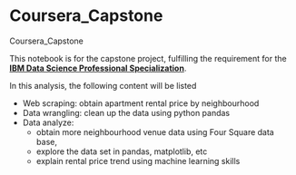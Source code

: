 # Coursera_Capstone
Coursera_Capstone

This notebook is for the capstone project, fulfilling the requirement for the __[IBM Data Science Professional Specialization](https://www.coursera.org/specializations/ibm-data-science-professional-certificate)__. 


In this analysis, the following content will be listed 
- Web scraping: obtain apartment rental price by neighbourhood
- Data wrangling: clean up the data using python pandas 
- Data analyze:
  - obtain more neighbourhood venue data using Four Square data base, 
  - explore the data set in pandas, matplotlib, etc 
  - explain rental price trend using machine learning skills  
  